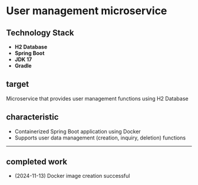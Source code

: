 # User management microservice

## Technology Stack
- **H2 Database**
- **Spring Boot**
- **JDK 17**
- **Gradle**

## target
Microservice that provides user management functions using H2 Database

## characteristic
- Containerized Spring Boot application using Docker
- Supports user data management (creation, inquiry, deletion) functions

---  

## completed work
- (2024-11-13) Docker image creation successful  
